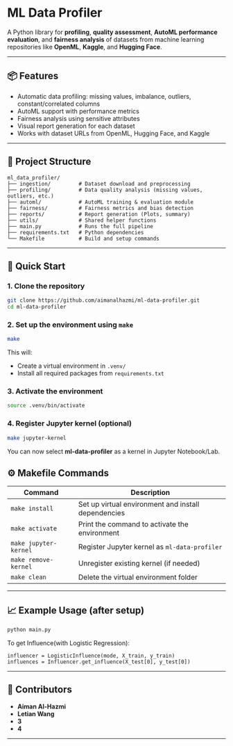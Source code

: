 # ML Data Profiler

A Python library for **profiling**, **quality assessment**, **AutoML performance evaluation**, and **fairness analysis** of datasets from machine learning repositories like **OpenML**, **Kaggle**, and **Hugging Face**.

---

## 📦 Features

- Automatic data profiling: missing values, imbalance, outliers, constant/correlated columns
- AutoML support with performance metrics
- Fairness analysis using sensitive attributes
- Visual report generation for each dataset
- Works with dataset URLs from OpenML, Hugging Face, and Kaggle

---

## 🔧 Project Structure

```
ml_data_profiler/
├── ingestion/         # Dataset download and preprocessing
├── profiling/         # Data quality analysis (missing values, outliers, etc.)
├── automl/            # AutoML training & evaluation module
├── fairness/          # Fairness metrics and bias detection
├── reports/           # Report generation (Plots, summary)
├── utils/             # Shared helper functions
├── main.py            # Runs the full pipeline
├── requirements.txt   # Python dependencies
└── Makefile           # Build and setup commands
```

---

## 🚀 Quick Start

### 1. Clone the repository
```bash
git clone https://github.com/aimanalhazmi/ml-data-profiler.git
cd ml-data-profiler
```

### 2. Set up the environment using `make`
```bash
make
```

This will:
- Create a virtual environment in `.venv/`
- Install all required packages from `requirements.txt`

### 3. Activate the environment
```bash
source .venv/bin/activate
```

### 4. Register Jupyter kernel (optional)
```bash
make jupyter-kernel
```

You can now select **ml-data-profiler** as a kernel in Jupyter Notebook/Lab.


## ⚙️ Makefile Commands

| Command             | Description                                                |
|---------------------|------------------------------------------------------------|
| `make install`      | Set up virtual environment and install dependencies        |
| `make activate`     | Print the command to activate the environment              |
| `make jupyter-kernel` | Register Jupyter kernel as `ml-data-profiler`          |
| `make remove-kernel`  | Unregister existing kernel (if needed)                  |
| `make clean`        | Delete the virtual environment folder                      |


---

## 📈 Example Usage (after setup)

```bash
python main.py
```

To get Influence(with Logistic Regression):
```
influencer = LogisticInfluence(mode, X_train, y_train)
influences = Influencer.get_influence(X_test[0], y_test[0])
```
---

## 👥 Contributors

- **Aiman Al-Hazmi** 
- **Letian Wang** 
- **3**  
- **4**

---
